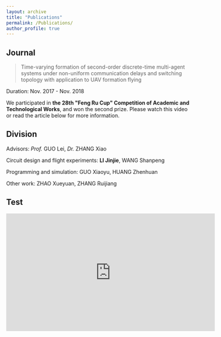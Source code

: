 ```yaml
---
layout: archive
title: "Publications"
permalink: /Publications/
author_profile: true
---
```


## Journal 

> Time-varying formation of second-order discrete-time multi-agent systems under non-uniform communication delays and switching topology with application to UAV formation flying

Duration: Nov. 2017 - Nov. 2018

We participated in **the 28th "Feng Ru Cup" Competition of Academic and Technological Works**,  and won the second prize. Please watch this video or read the article below for more information.

## Division

Advisors: *Prof.* GUO Lei, *Dr.* ZHANG Xiao

Circuit design and flight experiments: **LI Jinjie**, WANG Shanpeng

Programming and simulation: GUO Xiaoyu, HUANG Zhenhuan

Other work: ZHAO Xueyuan, ZHANG Ruijiang

## Test

<iframe width="560" height="315" src="https://youtu.be/dHqNoYIUqD8" frameborder="0" allow="accelerometer; autoplay; encrypted-media; gyroscope; picture-in-picture" allowfullscreen></iframe>